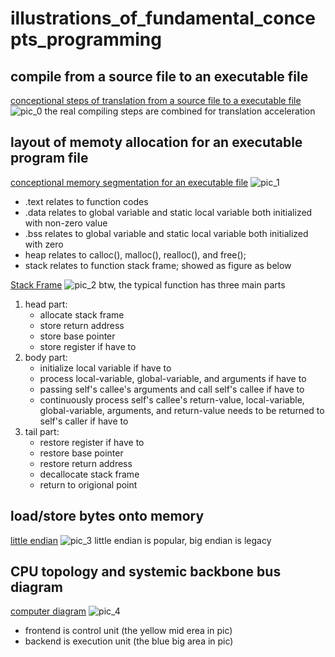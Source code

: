 # illustrations_of_fundamental_concepts_programming
## compile from a source file to an executable file
[conceptional steps of translation from a source file to a executable file](https://odysee.com/@PrincessSunsetShimmer:5/convert:3?r=C1aSMbuRnkFY1YeXhdBUotkHNrBjgqCD)
![pic_0](https://player.odycdn.com/api/v4/streams/free/convert/3f9504767713e53b0df03edfe2eab43a7f061e47/5d71f1)
the real compiling steps are combined for translation acceleration

## layout of memoty allocation for an executable program file
[conceptional memory segmentation for an executable file](https://odysee.com/@PrincessSunsetShimmer:5/mem:c?r=C1aSMbuRnkFY1YeXhdBUotkHNrBjgqCD)
![pic_1](https://player.odycdn.com/api/v4/streams/free/mem/c17e7711f5d87bf2d48c6a141a7b5d653cb90ec6/ae699f)
- .text relates to function codes
- .data relates to global variable and static local variable both initialized with non-zero value
- .bss relates to global variable and static local variable both initialized with zero
- heap relates to calloc(), malloc(), realloc(), and free();
- stack relates to function stack frame; showed as figure as below

[Stack Frame](https://odysee.com/@PrincessSunsetShimmer:5/sf:36?r=C1aSMbuRnkFY1YeXhdBUotkHNrBjgqCD)
![pic_2](https://player.odycdn.com/api/v4/streams/free/sf/36b65c3d66001d9521fb53dc9abcaa4787eb84d3/c2d869)
btw, the typical function has three main parts
1. head part:
    - allocate stack frame
    - store return address
    - store base pointer
    - store register if have to
2. body part:
    - initialize local variable if have to
    - process local-variable, global-variable, and arguments if have to
    - passing self's callee's arguments and call self's callee if have to
    - continuously process self's callee's return-value, local-variable, global-variable, arguments, and return-value needs to be returned to self's caller if have to
3. tail part:
    - restore register if have to
    - restore base pointer
    - restore return address
    - decallocate stack frame
    - return to origional point

## load/store bytes onto memory
[little endian](https://odysee.com/@PrincessSunsetShimmer:5/l-e:0?r=C1aSMbuRnkFY1YeXhdBUotkHNrBjgqCD)
![pic_3](https://player.odycdn.com/api/v4/streams/free/l-e/06ca63d2b588d8e142095ca8b1807b902f58540c/de0cea)
little endian is popular, big endian is legacy

## CPU topology and systemic backbone bus diagram
[computer diagram](https://odysee.com/@PrincessSunsetShimmer:5/dia:2?r=C1aSMbuRnkFY1YeXhdBUotkHNrBjgqCD)
![pic_4](https://player.odycdn.com/api/v4/streams/free/dia/2a75602ec715d2c28e59a04694d336063a268d9a/85795d)
- frontend is control unit (the yellow mid erea in pic)
- backend is execution unit (the blue big area in pic)
